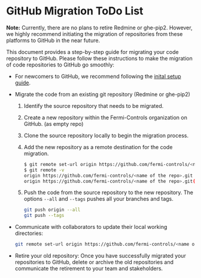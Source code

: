 # GitHub Migration ToDo List

  **Note:**
  Currently, there are no plans to retire Redmine or ghe-pip2. However, we highly recommend initiating the migration of repositories from these platforms to GitHub in the near future.

This document provides a step-by-step guide for migrating your code repository to GitHub.
Please follow these instructions to make the migration of code repositories to GitHub go smoothly:

- For newcomers to GitHub, we recommend following the [inital setup guide](./initial-setup.md).
- Migrate the code from an existing git repository (Redmine or ghe-pip2)
  1. Identify the source repository that needs to be migrated.
  1. Create a new repository within the Fermi-Controls organization on GitHub. (as empty repo)
  1. Clone the source repository locally to begin the migration process.
  1. Add the new repository as a remote destination for the code migration.

        ```sh
        $ git remote set-url origin https://github.com/fermi-controls/<name of the repo>.git
        $ git remote -v
        origin https://github.com/fermi-controls/<name of the repo>.git (fetch)
        origin https://github.com/fermi-controls/<name of the repo>.git(push)
        ```

  1. Push the code from the source repository to the new repository. The options `--all` and `--tags` pushes all your branches and tags.

        ```sh
        git push origin --all
        git push --tags
        ```

- Communicate with collaborators to update their local working directories:

    ```sh
    git remote set-url origin https://github.com/fermi-controls/<name of the repo>.git
    ```

- Retire your old repository: Once you have successfully migrated your repositories to GitHub, delete or archive the old repositories and communicate the retirement to your team and stakeholders.
